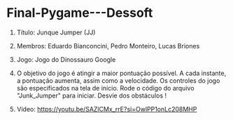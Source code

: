 # Final-Pygame---Dessoft

1. Título: Junque Jumper (JJ)

2. Membros: Eduardo Bianconcini, Pedro Monteiro, Lucas Briones

3. Jogo: Jogo do Dinossauro Google

4. O objetivo do jogo é atingir a maior pontuação possível. A cada instante, a pontuação aumenta, assim como a velocidade. Os controles do jogo são especificados na tela de início. Rode o código do arquivo "Junk_Jumper" para iniciar. Desvie dos obstáculos !

5. Vídeo: https://youtu.be/SAZlCMx_rrE?si=OwlPP1onLc208MHP
